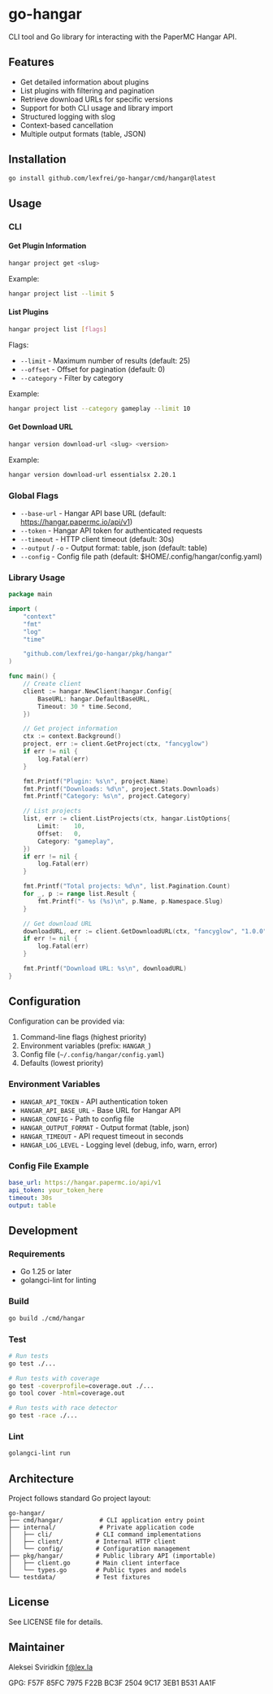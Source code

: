 # go-hangar

CLI tool and Go library for interacting with the PaperMC Hangar API.

## Features

- Get detailed information about plugins
- List plugins with filtering and pagination
- Retrieve download URLs for specific versions
- Support for both CLI usage and library import
- Structured logging with slog
- Context-based cancellation
- Multiple output formats (table, JSON)

## Installation

```bash
go install github.com/lexfrei/go-hangar/cmd/hangar@latest
```

## Usage

### CLI

#### Get Plugin Information

```bash
hangar project get <slug>
```

Example:
```bash
hangar project list --limit 5
```

#### List Plugins

```bash
hangar project list [flags]
```

Flags:
- `--limit` - Maximum number of results (default: 25)
- `--offset` - Offset for pagination (default: 0)
- `--category` - Filter by category

Example:
```bash
hangar project list --category gameplay --limit 10
```

#### Get Download URL

```bash
hangar version download-url <slug> <version>
```

Example:
```bash
hangar version download-url essentialsx 2.20.1
```

### Global Flags

- `--base-url` - Hangar API base URL (default: https://hangar.papermc.io/api/v1)
- `--token` - Hangar API token for authenticated requests
- `--timeout` - HTTP client timeout (default: 30s)
- `--output` / `-o` - Output format: table, json (default: table)
- `--config` - Config file path (default: $HOME/.config/hangar/config.yaml)

### Library Usage

```go
package main

import (
	"context"
	"fmt"
	"log"
	"time"

	"github.com/lexfrei/go-hangar/pkg/hangar"
)

func main() {
	// Create client
	client := hangar.NewClient(hangar.Config{
		BaseURL: hangar.DefaultBaseURL,
		Timeout: 30 * time.Second,
	})

	// Get project information
	ctx := context.Background()
	project, err := client.GetProject(ctx, "fancyglow")
	if err != nil {
		log.Fatal(err)
	}

	fmt.Printf("Plugin: %s\n", project.Name)
	fmt.Printf("Downloads: %d\n", project.Stats.Downloads)
	fmt.Printf("Category: %s\n", project.Category)

	// List projects
	list, err := client.ListProjects(ctx, hangar.ListOptions{
		Limit:    10,
		Offset:   0,
		Category: "gameplay",
	})
	if err != nil {
		log.Fatal(err)
	}

	fmt.Printf("Total projects: %d\n", list.Pagination.Count)
	for _, p := range list.Result {
		fmt.Printf("- %s (%s)\n", p.Name, p.Namespace.Slug)
	}

	// Get download URL
	downloadURL, err := client.GetDownloadURL(ctx, "fancyglow", "1.0.0")
	if err != nil {
		log.Fatal(err)
	}

	fmt.Printf("Download URL: %s\n", downloadURL)
}
```

## Configuration

Configuration can be provided via:

1. Command-line flags (highest priority)
2. Environment variables (prefix: `HANGAR_`)
3. Config file (`~/.config/hangar/config.yaml`)
4. Defaults (lowest priority)

### Environment Variables

- `HANGAR_API_TOKEN` - API authentication token
- `HANGAR_API_BASE_URL` - Base URL for Hangar API
- `HANGAR_CONFIG` - Path to config file
- `HANGAR_OUTPUT_FORMAT` - Output format (table, json)
- `HANGAR_TIMEOUT` - API request timeout in seconds
- `HANGAR_LOG_LEVEL` - Logging level (debug, info, warn, error)

### Config File Example

```yaml
base_url: https://hangar.papermc.io/api/v1
api_token: your_token_here
timeout: 30s
output: table
```

## Development

### Requirements

- Go 1.25 or later
- golangci-lint for linting

### Build

```bash
go build ./cmd/hangar
```

### Test

```bash
# Run tests
go test ./...

# Run tests with coverage
go test -coverprofile=coverage.out ./...
go tool cover -html=coverage.out

# Run tests with race detector
go test -race ./...
```

### Lint

```bash
golangci-lint run
```

## Architecture

Project follows standard Go project layout:

```
go-hangar/
├── cmd/hangar/          # CLI application entry point
├── internal/            # Private application code
│   ├── cli/            # CLI command implementations
│   ├── client/         # Internal HTTP client
│   └── config/         # Configuration management
├── pkg/hangar/         # Public library API (importable)
│   ├── client.go       # Main client interface
│   └── types.go        # Public types and models
└── testdata/           # Test fixtures
```

## License

See LICENSE file for details.

## Maintainer

Aleksei Sviridkin <f@lex.la>

GPG: F57F 85FC 7975 F22B BC3F 2504 9C17 3EB1 B531 AA1F
